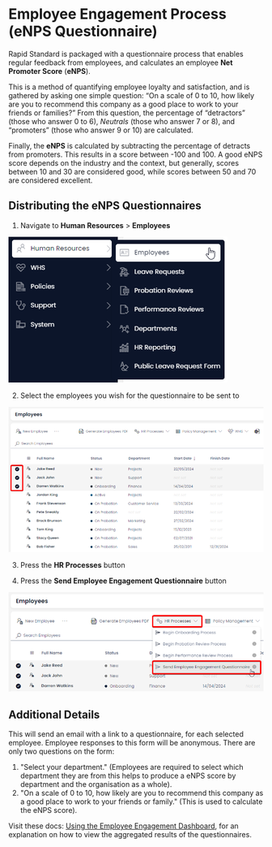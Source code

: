 # Employee Engagement Process (eNPS Questionnaire)

Rapid Standard is packaged with a questionnaire process that enables regular feedback from employees, and calculates an employee **Net Promoter Score** (**eNPS**).

This is a method of quantifying employee loyalty and satisfaction, and is gathered by asking one simple question: “On a scale of 0 to 10, how likely are you to recommend this company as a good place to work to your friends or families?” From this question, the percentage of “detractors” (those who answer 0 to 6), *Neutrals* (those who answer 7 or 8), and “promoters” (those who answer 9 or 10) are calculated.

Finally, the **eNPS** is calculated by subtracting the percentage of detracts from promoters. This results in a score between -100 and 100. A good eNPS score depends on the industry and the context, but generally, scores between 10 and 30 are considered good, while scores between 50 and 70 are considered excellent.

## Distributing the eNPS Questionnaires

1. Navigate to **Human Resources** &gt; **Employees**  

![A screenshot that depicts how to navigate to the Employees page in Rapid Standard.](</docs/Rapid/2-Rapid Standard/6-Human Resources/Employees/Employee Menu Location.png>)

2. Select the employees you wish for the questionnaire to be sent to

![A screenshot depicting how to select multiple employees. The user presses the checkboxes beside each item in the employee list.](<Selecting employees for Questionnaire.png>)

3. Press the **HR Processes** button

4. Press the **Send Employee Engagement Questionnaire** button

![A screenshot depicting how to send the employee satisfaction survey to employees. Once the employees are selected in the employee list, the action button titled "Send Employee Engagement Questionnaire" should be pressed.](<Sending Employee Questionnaire.png>)
    
## Additional Details

This will send an email with a link to a questionnaire, for each selected employee. Employee responses to this form will be anonymous. There are only two questions on the form:

1. "Select your department." (Employees are required to select which department they are from this helps to produce a eNPS score by department and the organisation as a whole).
2. "On a scale of 0 to 10, how likely are you to recommend this company as a good place to work to your friends or family." (This is used to calculate the eNPS score).

Visit these docs: <a href="http://docs.rapidplatform.com/docs/Rapid/Rapid%20Standard/Human%20Resources/HR%20Reporting/Using%20the%20Employee%20Engagement%20Dashboard">Using the Employee Engagement Dashboard</a>, for an explanation on how to view the aggregated results of the questionnaires.